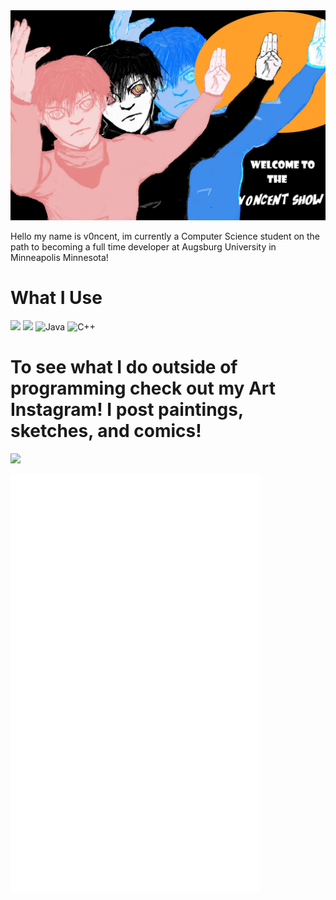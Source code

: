 <img src="https://github.com/v0ncent/v0ncent/blob/main/PotraitNOxx.jpg" />


Hello my name is v0ncent, im currently a Computer Science student on the path to becoming a full time developer at Augsburg University in Minneapolis Minnesota!

# What I Use

<img src="https://img.shields.io/badge/Python-FFD43B?style=for-the-badge&logo=python&logoColor=blue" /> <img src="https://img.shields.io/badge/JavaScript-323330?style=for-the-badge&logo=javascript&logoColor=F7DF1E" /> ![Java](https://img.shields.io/badge/java-%23ED8B00.svg?style=for-the-badge&logo=java&logoColor=white)
![C++](https://img.shields.io/badge/C%2B%2B-00599C?style=for-the-badge&logo=c%2B%2B&logoColor=white)

# To see what I do outside of programming check out my Art Instagram! I post paintings, sketches, and comics!

[![](https://img.shields.io/badge/Instagram-E4405F?style=for-the-badge&logo=instagram&logoColor=white)](https://www.instagram.com/v0ncent/)

<img align="center" src="/github-metrics.svg" alt="Metrics" width="400">



